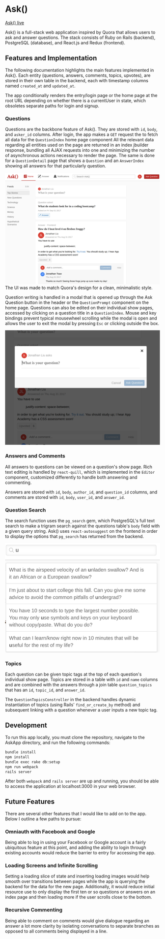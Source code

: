 # Ask()

[Ask() live][heroku]

[heroku]: https://the-ask-app.herokuapp.com

Ask() is a full-stack web application inspired by Quora that allows users to ask and answer questions. The stack consists of Ruby on Rails (backend), PostgreSQL (database), and React.js and Redux (frontend).

## Features and Implementation

The following documentation highlights the main features implemented in Ask(). Each entity (questions, answers, comments, topics, upvotes), are stored in their own table in the backend, each with timestamp columns named `created_at` and `updated_at`.

The app conditionally renders the entry/login page or the home page at the root URL depending on whether there is a currentUser in state, which obsoletes separate paths for login and signup.

### Questions

Questions are the backbone feature of Ask(). They are stored with `id`, `body`, and `asker_id` columns. After login, the app makes a `GET` request the  to fetch all data for the `QuestionIndex` home page component All the relevant data regarding all entities used on the page are returned in an index jbuilder response, bundling all AJAX requests into one and minimizing the number of asynchronous actions necessary to render the page. The same is done for a `QuestionDetail` page that shows a `Question` and an `AnswerIndex` showing all answers for that particularly question.

![image of Home](https://github.com/tigerwins/AskApp/blob/master/docs/screen-clippings/home.png "QuestionIndex Home Page")
The UI was made to match Quora's design for a clean, minimalistic style.

Question writing is handled in a modal that is opened up through the Ask Question button in the header or the `QuestionPrompt` component on the home page. Questions can also be edited on their individual show pages, accessed by clicking on a question title in a `QuestionIndex`. Mouse and key bindings prevent typical mousewheel scrolling while the modal is open and allows the user to exit the modal by pressing `Esc` or clicking outside the box.

![image of QuestionModal](https://github.com/tigerwins/AskApp/blob/master/docs/screen-clippings/modal.png "QuestionModal")

### Answers and Comments

All answers to questions can be viewed on a question's show page. Rich text editing is handled by `react-quill`, which is implemented in the `Editor` component, customized differently to handle both answering and commenting.

Answers are stored with `id`, `body`, `author_id`, and `question_id` columns, and comments are stored with `id`, `body`, `user_id`, and `answer_id`.

### Question Search

The search function uses the `pg_search` gem, which PostgreSQL's full text search to make a trigram search against the questions table's `body` field with a given query string. Ask() uses `react-autosuggest` on the frontend in order to display the options that `pg_search` has returned from the backend.

![image of SearchBar and auto-suggestions](https://github.com/tigerwins/AskApp/blob/master/docs/screen-clippings/search.png "SearchBar")

### Topics

Each question can be given topic tags at the top of each question's individual show page. Topics are stored in a table with `id` and `name` columns and are combined with the answers through a join table `question_topics` that has an `id`, `topic_id`, and `answer_id`.

The `QuestionTopicsConstroller` in the backend handles dynamic instantiation of topics (using Rails' `find_or_create_by` method) and subsequent linking with a question whenever a user inputs a new topic tag.

## Development

To run this app locally, you must clone the repository, navigate to the AskApp directory, and run the following commands:

```
bundle install
npm install
bundle exec rake db:setup
npm run webpack
rails server
```

After both `webpack` and `rails server` are up and running, you should be able to access the application at localhost:3000 in your web browser.

## Future Features

There are several other features that I would like to add on to the app. Below I outline a few paths to pursue:

### Omniauth with Facebook and Google

Being able to log in using your Facebook or Google account is a fairly ubiquitous feature at this point, and adding the ability to login through existing accounts would reduce the barrier to entry for accessing the app.

### Loading Screens and Infinite Scrolling

Setting a loading slice of state and inserting loading images would help smooth over transitions between pages while the app is querying the backend for the data for the new page. Additionally, it would reduce initial resource use to only display the first ten or so questions or answers on an index page and then loading more if the user scrolls close to the bottom.

### Recursive Commenting

Being able to comment on comments would give dialogue regarding an answer a lot more clarity by isolating conversations to separate branches as opposed to all comments being displayed in a line.
